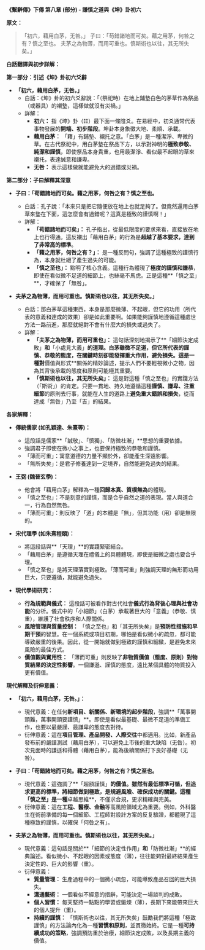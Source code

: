 **《繫辭傳》下傳 第八章 (部分) - 謙慎之道與《坤》卦初六**

**原文：**

> 「初六，藉用白茅，无咎。」
> 子曰：「苟錯諸地而可矣。藉之用茅，何咎之有？慎之至也。
> 夫茅之為物薄，而用可重也。慎斯術也以往，其无所失矣。」

**白話翻譯與初步詳解：**

**第一部分：引述《坤》卦初六爻辭**

*   **「初六，藉用白茅，无咎。」**
    *   白話：《坤》卦的初六爻辭說：「（祭祀時）在地上鋪墊白色的茅草作為祭品（或器具）的襯墊，這樣做就沒有災禍。」
    *   詳解：
        *   **初六：** 指《坤》卦（☷）最下面一條陰爻。在易經中，初爻通常代表事物發展的**開端、初步階段**。坤卦本身象徵大地、柔順、承載。
        *   **藉用白茅：** 「藉」有鋪墊、襯托之意。「白茅」是一種潔淨、卑微的草。在古代祭祀中，用白茅墊在祭品下方，以示對神明的**極致恭敬、純潔和謹慎**，即使祭品本身貴重，也用最潔淨、看似最不起眼的草來襯托，表達誠意和謙卑。
        *   **无咎：** 表示這樣做就能避免大的過錯或災禍。

**第二部分：子曰解釋其深意**

*   **子曰：「苟錯諸地而可矣。藉之用茅，何咎之有？慎之至也。**
    *   白話：孔子說：「本來只是把它隨便放在地上也就足夠了。但竟然還用白茅草來墊在下面，這怎麼會有過錯呢？這真是極致的謹慎啊！」
    *   詳解：
        *   **「苟錯諸地而可矣」：** 孔子指出，從最低限度的要求來看，直接放在地上也行得通。這反襯出「藉用白茅」的行為是**超越了基本要求，達到了非常高的標準**。
        *   **「藉之用茅，何咎之有？」：** 是一種反問句，強調了這種極致的謹慎行為，本身就杜絕了產生過失的可能。
        *   **「慎之至也」：** 點明了核心含義。這種行為體現了**極度的謹慎和謙恭**，即使在看似微不足道的細節上，也絲毫不馬虎。正是這種**「慎之至」**，才確保了「無咎」。

*   **夫茅之為物薄，而用可重也。慎斯術也以往，其无所失矣。」**
    *   白話：那白茅草這種東西，本身是那麼微薄、不起眼，但它的功用（所代表的意義和達成的效果）卻是如此重要啊。如果能夠謹慎地遵循這種處世方法一路前進，那麼就絕對不會有什麼大的損失或過失了。
    *   詳解：
        *   **「夫茅之為物薄，而用可重也」：** 這句話深刻地揭示了**「細節決定成敗」**和**「小處見大義」**的道理。白茅雖微不足道，但它所代表的謹慎、恭敬的態度，在關鍵時刻卻能發揮重大作用，避免損失。這是一種對**價值與形式**關係的精妙論述，提示人們不要輕視微小之物，因為其背後承載的態度和原則可能極其重要。
        *   **「慎斯術也以往，其无所失矣」：** 這是對這種「慎之至也」的實踐方法（「斯術」）的肯定。只要一貫地、持久地遵循這種**謹慎、謙卑、注重細節**的原則去行事，就能在人生的道路上**避免重大錯誤和損失**，從而達成「無咎」乃至「吉」的結果。

**各家解釋：**

*   **傳統儒家 (如孔穎達、朱熹等)：**
    *   這段話是儒家**「誠敬」、「慎獨」、「防微杜漸」**思想的重要依據。
    *   強調君子即使在微小之事上，也要保持極致的恭敬和謹慎。
    *   「薄而可重」：寓意道德的力量不顯於外，卻能產生深遠影響。
    *   「無所失矣」：是君子修養達到一定境界，自然能避免過失的結果。

*   **王弼 (魏晉玄學)：**
    *   他會將「藉用白茅」解釋為一種**回歸本真、質樸無為**的體現。
    *   「慎之至也」：不是刻意的謹慎，而是合乎自然之道的表現。當人與道合一，行為自然無咎。
    *   「薄而可重」：則反映了「道」的本體是「無」，但其功能（用）卻是無限的。

*   **宋代理學 (如朱熹程頤)：**
    *   將這段話與**「天理」**的實踐緊密結合。
    *   「藉用白茅」是遵循天理在禮儀上的具體體現，即使是細微之處也要合乎理。
    *   「慎之至也」是將天理落實到極致。「薄而可重」則強調天理的無形而功用巨大，只要遵循，就能避免過失。

*   **現代學術研究：**
    *   **行為規範與儀式：** 這段話可被看作對古代社會**儀式行為背後心理與社會功能**的分析。儀式中的「小細節」（白茅）承載著巨大的「意義」（恭敬、慎重），維護了社會秩序和人際關係。
    *   **風險管理與質量控制：** 「慎之至也」和「其无所失矣」是**預防性措施和早期干預**的智慧。在一個系統或項目初期，哪怕是看似微小的疏忽，都可能導致嚴重的後果。因此，從一開始就做到極致的謹慎和細緻，是避免未來風險的最佳方式。
    *   **價值觀與實用性：** 「薄而可重」則反映了**非物質價值（態度、原則）對物質結果的決定性影響**。一個謙遜、謹慎的態度，遠比某個具體的物質投入更有價值。

**現代解釋及衍伸意義：**

*   **「初六，藉用白茅，无咎。」：**
    *   現代意義：在任何**新項目、新關係、新環境的起步階段**，強調**「萬事開頭難，萬事開頭要謹慎」**。即使是看似最基礎、最微不足道的準備工作，也要以最嚴謹、最謙卑的態度去對待。
    *   衍伸意義：這在**項目管理、產品開發、人際交往**中都適用。比如，新產品發布前的嚴謹測試（藉用白茅），可以避免上市後的重大缺陷（无咎）。初次見面時的謙遜和得體（藉用白茅），能為後續關係打下良好基礎（无咎）。

*   **子曰：「苟錯諸地而可矣。藉之用茅，何咎之有？慎之至也。**
    *   現代意義：這強調了**「超額謹慎」**的價值。雖然有最低標準可循，但追求更高的標準，將細節做到極致，是規避風險、確保成功的關鍵。這種「慎之至」是一種**卓越思維**，不僅求合規，更求精確與完美。
    *   衍伸意義：這在**工程、醫療、金融**等高風險領域尤為重要。例如，外科醫生在術前準備的每一個細節、工程師對設計方案的反复驗證，都體現了這種極致的謹慎，以確保「何咎之有」。

*   **夫茅之為物薄，而用可重也。慎斯術也以往，其无所失矣。」**
    *   現代意義：這句話是關於**「細節的決定性作用」**和**「防微杜漸」**的經典論述。看似微小、不起眼的因素或態度（薄），往往能夠對最終結果產生決定性的、巨大的影響（重）。
    *   衍伸意義：
        *   **質量管理：** 生產過程中的一個微小疏忽，可能導致產品召回的巨大損失。
        *   **溝通藝術：** 一個看似不經意的措辭，可能決定一場談判的成敗。
        *   **個人習慣：** 每天堅持一點點的學習或鍛煉（薄），長期下來能帶來巨大的個人提升（重）。
        *   **持續的謹慎：** 「慎斯術也以往，其无所失矣」鼓勵我們將這種「極致謹慎」的方法論內化為一種**習慣和原則**，並貫徹始終。它是一種**可持續成功的策略**，強調預防重於治療，細節決定成敗，以及長期主義的價值。
